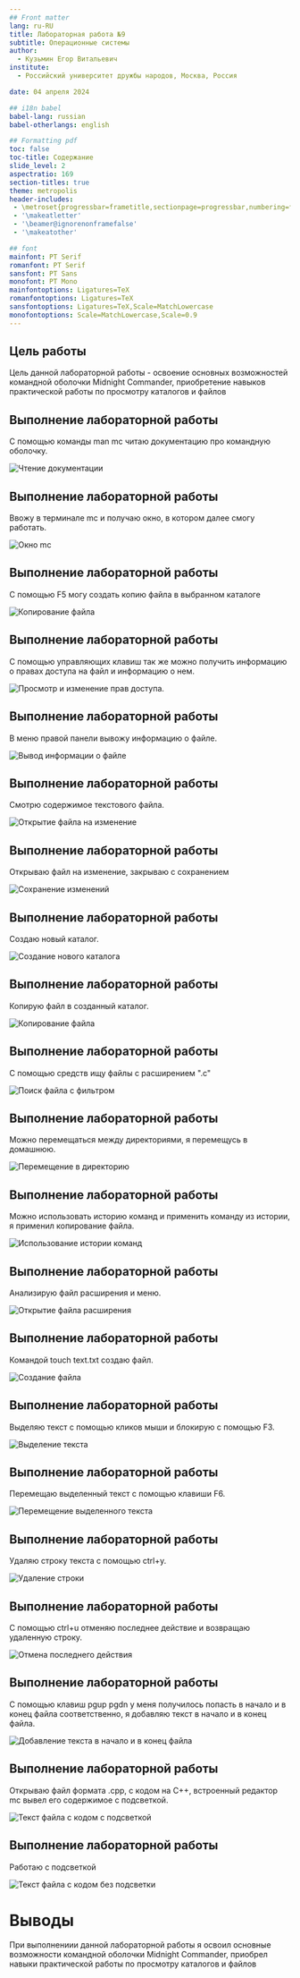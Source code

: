```yaml
---
## Front matter
lang: ru-RU
title: Лабораторная работа №9
subtitle: Операционные системы
author:
  - Кузьмин Егор Витальевич
institute:
  - Российский университет дружбы народов, Москва, Россия

date: 04 апреля 2024

## i18n babel
babel-lang: russian
babel-otherlangs: english

## Formatting pdf
toc: false
toc-title: Содержание
slide_level: 2
aspectratio: 169
section-titles: true
theme: metropolis
header-includes:
 - \metroset{progressbar=frametitle,sectionpage=progressbar,numbering=fraction}
 - '\makeatletter'
 - '\beamer@ignorenonframefalse'
 - '\makeatother'

## font
mainfont: PT Serif
romanfont: PT Serif
sansfont: PT Sans
monofont: PT Mono
mainfontoptions: Ligatures=TeX
romanfontoptions: Ligatures=TeX
sansfontoptions: Ligatures=TeX,Scale=MatchLowercase
monofontoptions: Scale=MatchLowercase,Scale=0.9
---
```


## Цель работы

 Цель данной лабораторной работы - освоение основных возможностей командной оболочки Midnight Commander, приобретение навыков практической работы по просмотру каталогов и файлов

## Выполнение лабораторной работы

 С помощью команды man mc читаю документацию про командную оболочку.

![Чтение документации](image/1.png)

## Выполнение лабораторной работы

 Ввожу в терминале mc и получаю окно, в котором далее смогу работать.

![Окно mc](image/2.png)

## Выполнение лабораторной работы

 С помощью F5 могу создать копию файла в выбранном каталоге

![Копирование файла](image/3.png)

## Выполнение лабораторной работы

 С помощью управляющих клавиш так же можно получить информацию о правах доступа на файл и информацию о нем.

![Просмотр и изменение прав доступа](image/4.png).

## Выполнение лабораторной работы

 В меню правой панели вывожу информацию о файле.

![Вывод информации о файле](image/5.png)

## Выполнение лабораторной работы

 Смотрю содержимое текстового файла.

![Открытие файла на изменение](image/6.png)

## Выполнение лабораторной работы

Открываю файл на изменение, закрываю с сохранением

![Сохранение изменений](image/7.png)

## Выполнение лабораторной работы

 Создаю новый каталог.

![Создание нового каталога](image/8.png)

## Выполнение лабораторной работы

 Копирую файл в созданный каталог.

![Копирование файла](image/9.png)

## Выполнение лабораторной работы

 С помощью средств ищу файлы с расширением ".с"

![Поиск файла с фильтром](image/10.png)

## Выполнение лабораторной работы

 Можно перемещаться между директориями, я перемещусь в домашнюю.

![Перемещение в директорию](image/11.png)

## Выполнение лабораторной работы

 Можно использовать историю команд и применить команду из истории, я применил копирование файла.

![Использование истории команд](image/12.png)

## Выполнение лабораторной работы

 Анализирую файл расширения и меню.

![Открытие файла расширения](image/13.png)

## Выполнение лабораторной работы

 Командой touch text.txt создаю файл.

![Создание файла](image/16.png)

## Выполнение лабораторной работы

 Выделяю текст с помощью кликов мыши и блокирую с помощью F3.

![Выделение текста](image/17.png)

## Выполнение лабораторной работы

 Перемещаю выделенный текст с помощью клавиши F6.

![Перемещение выделенного текста](image/18.png)

## Выполнение лабораторной работы

 Удаляю строку текста с помощью ctrl+y.

![Удаление строки](image/19.png)

## Выполнение лабораторной работы

 С помощью ctrl+u отменяю последнее действие и возвращаю удаленную строку.

![Отмена последнего действия](image/21.png)

## Выполнение лабораторной работы

 С помощью клавиш pgup pgdn у меня получилось попасть в начало и в конец файла соответственно, я добавляю текст в начало и в конец файла.

![Добавление текста в начало и в конец файла](image/22.png)

## Выполнение лабораторной работы

 Открываю файл формата .cpp, с кодом на С++, встроенный редактор mc вывел его содержимое с подсветкой.

![Текст файла с кодом с подсветкой](image/24.png)

## Выполнение лабораторной работы

 Работаю с подсветкой

![Текст файла с кодом без подсветки](image/25.png)

# Выводы

 При выполнениии данной лабораторной работы я освоил основные возможности командной оболочки Midnight Commander, приобрел навыки практической работы по просмотру каталогов и файлов

